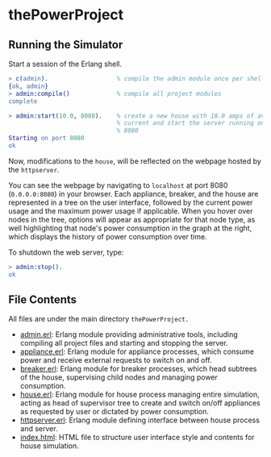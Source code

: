 # thePowerProject

## Running the Simulator
Start a session of the Erlang shell.
```erlang
> c(admin).                   % compile the admin module once per shell
{ok, admin}
> admin:compile()             % compile all project modules
complete

> admin:start(10.0, 8080).    % create a new house with 10.0 amps of available
                              % current and start the server running on port
                              % 8080
Starting on port 8080
ok
```
Now, modifications to the `house`, will be reflected on
the webpage hosted by the `httpserver`.

You can see the webpage by navigating to `localhost` at port 8080 
(`0.0.0.0:8080`) in your browser. Each appliance, breaker, and the house are 
represented in a tree on the user interface, followed by the current power 
usage and the maximum power usage if applicable. When you hover over nodes in 
the tree, options will appear as appropriate for that node type, as well 
highlighting that node's power consumption in the graph at the right, which 
displays the history of power consumption over time.


To shutdown the web server, type:
``` erlang
> admin:stop().
ok
```

## File Contents
All files are under the main directory `thePowerProject.`

- [admin.erl](admin.erl): Erlang module providing administrative tools,
    including compiling all project files and starting and stopping the server.
- [appliance.erl](appliance.erl): Erlang module for appliance processes, which
    consume power and receive external requests to switch on and off.
- [breaker.erl](breaker.erl): Erlang module for breaker processes, which head 
    subtrees of the house, supervising child nodes and managing power 
    consumption.
- [house.erl](house.erl): Erlang module for house process managing entire 
    simulation, acting as head of supervisor tree to create and switch on/off
    appliances as requested by user or dictated by power consumption.
- [httpserver.erl](httpserver.erl): Erlang module defining interface between 
    house process and server. 
- [index.html](index.html): HTML file to structure user interface style and 
    contents for house simulation.
